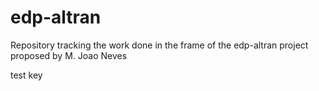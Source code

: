 # edp-altran
Repository tracking the work done in the frame of the edp-altran project proposed by M. Joao Neves

test key
